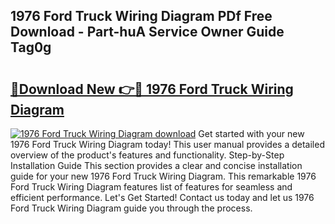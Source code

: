 ## 1976 Ford Truck Wiring Diagram PDf Free Download - Part-huA Service Owner Guide Tag0g

# <h2><a href="http://dfqaxt0.blite.top/?on=1976+Ford+Truck+Wiring+Diagram">🔗Download New 👉🔴 1976 Ford Truck Wiring Diagram</a></h2>

[![1976 Ford Truck Wiring Diagram download](https://i.imgur.com/lujVjoI.png)](http://dfqaxt0.blite.top/?on=1976+Ford+Truck+Wiring+Diagram)
Get started with your new 1976 Ford Truck Wiring Diagram today! This user manual provides a detailed overview of the product's features and functionality. Step-by-Step Installation Guide This section provides a clear and concise installation guide for your new 1976 Ford Truck Wiring Diagram. This remarkable 1976 Ford Truck Wiring Diagram features list of features for seamless and efficient performance. Let's Get Started! Contact us today and let us 1976 Ford Truck Wiring Diagram guide you through the process.
